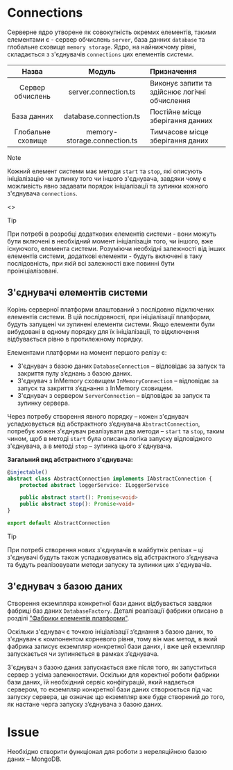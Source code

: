 # Connections

Серверне ядро утворене як совокупність окремих елементів, такими елементами є - сервер обчислень `server`, база данних `database` та глобальне сховище `memory storage`. Ядро, на найнижчому рівні, складається з з'єднувачів `connections` цих елементів системи.

| Назва | Модуль | Призначення |
| :---: | :--: | :---------- |
| Сервер обчислень | server.connection.ts | Виконує запити та здійснює логічні обчислення |
| База данних | database.connection.ts | Постійне місце зберігання данних |
| Глобальне сховище | memory-storage.connection.ts | Тимчасове місце зберігання даних |

> [!NOTE]
> Кожний елемент системи має методи `start` та `stop`, які описують ініціалізацію чи зупинку того чи іншого з'єднувача, завдяки чому є можливість явно задавати порядок ініціалізації та зупинки кожного з'єднувача `connections`.

<<SCHEMA>>



> [!TIP]
> При потребі в розробці додаткових елементів системи - вони можуть бути включені в необхідний момент
> ініціалізація того, чи іншого, вже існуючого, елемента системи. Розуміючи необхідні залежності від інших елементів системи,
> додаткові елементи - будуть включені в таку послідовність, при якій всі залежності вже повинні бути проініціалізовані.


## З'єднувачі елементів системи

Корінь серверної платформи влаштований з послідовно підключених елементів системи.
В цій послідовності, при ініціалізації платформи, будуть запущені чи зупинені елементи системи.
Якщо елементи були вибудовані в одному порядку для їх ініціалізації, то відключення відбувається рівно в протилежному порядку.

Елементами платформи на момент першого релізу є:
-  З'єднувач з базою даних `DatabaseConnection` – відповідає за запуск та закриття пулу з’єднань з базою даних.
-  З'єднувач з InMemory сховищем `InMemoryConnection` – відповідає за запуск та закриття з’єднання з InMemory сховищем.
-  З'єднувач з сервером `ServerConnection` – відповідає за запуск та зупинку сервера.

Через потребу створення явного порядку – кожен з'єднувач успадковується від абстрактного з’єднувача `AbstractConnection`,
потребує кожен з'єднувач реалізувати два методи – `start` та `stop`, таким чином, щоб в методі `start` була описана логіка
запуску відповідного з'єднувача, а в методі `stop` – зупинка цього з'єднувача.

**Загальний вид абстрактного з'єднувача:**

```typescript
@injectable()
abstract class AbstractConnection implements IAbstractConnection {
    protected abstract loggerService: ILoggerService

    public abstract start(): Promise<void>
    public abstract stop(): Promise<void>
}

export default AbstractConnection
```

> [!TIP]
> При потребі створення нових з'єднувачів в майбутніх релізах – ці з'єднувачі будуть також успадковуватись
> від абстрактного з’єднувача та будуть реалізовувати методи запуску та зупинки цих з'єднувачів.

## З'єднувач з базою даних

Створення екземпляра конкретної бази даних відбувається завдяки фабриці баз даних `DatabaseFactory`.
Деталі реалізації фабрики описано в розділі ["Фабрики елементів платформи"](server-platform/).

Оскільки з'єднувач є точкою ініціалізації з’єднання з базою даних, то з'єднувач є компонентом корневого рівня,
тому він має метод, в який фабрика записує екземпляр конкретної бази даних, і вже цей екземпляр запускається чи зупиняється
в рамках з’єднувача.

З'єднувач з базою даних запускається вже після того, як запуститься сервер з усіма залежностями. Оскільки для коректної
роботи фабрики бази даних, їй необхідний сервіс конфігурацій, який надається сервером, то екземпляр конкретної бази даних
створюється під час запуску сервера, це означає що екземпляр вже буде створений до того, як настане черга запуску
з’єднувача з базою даних.

# Issue

Необхідно створити функціонал для роботи з нереляційною базою даних – MongoDB.